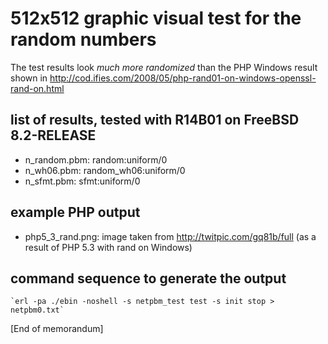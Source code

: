 # 512x512 graphic visual test for the random numbers

The test results look *much more randomized* than the PHP Windows result
shown in 
<http://cod.ifies.com/2008/05/php-rand01-on-windows-openssl-rand-on.html>

## list of results, tested with R14B01 on FreeBSD 8.2-RELEASE

* n_random.pbm: random:uniform/0
* n_wh06.pbm: random_wh06:uniform/0
* n_sfmt.pbm: sfmt:uniform/0

## example PHP output

* php5_3_rand.png: image taken from <http://twitpic.com/gq81b/full>
(as a result of PHP 5.3 with rand on Windows)

## command sequence to generate the output

    `erl -pa ./ebin -noshell -s netpbm_test test -s init stop > netpbm0.txt`

[End of memorandum]

